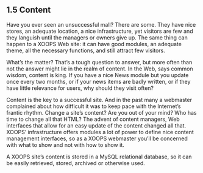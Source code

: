 ## 1.5 Content

Have you ever seen an unsuccessful mall? There are some. They have nice stores, an adequate location, a nice infrastructure, yet visitors are few and they languish until the managers or owners give up. The same thing can happen to a XOOPS Web site: it can have good modules, an adequate theme, all the necessary functions, and still attract few visitors.

What’s the matter? That’s a tough question to answer, but more often than not the answer might lie in the realm of content. In the Web, says common wisdom, content is king. If you have a nice News module but you update once every two months, or if your news items are badly written, or if they have little relevance for users, why should they visit often?

Content is the key to a successful site. And in the past many a webmaster complained about how difficult it was to keep pace with the Internet’s frantic rhythm. Change a site’s content? Are you out of your mind? Who has time to change all that HTML? The advent of content managers, Web interfaces that allow for an easy update of the content changed all that. XOOPS’ infrastructure offers modules a lot of power to define nice content management interfaces, so as a XOOPS webmaster you’ll be concerned with what to show and not with how to show it.

A XOOPS site’s content is stored in a MySQL relational database, so it can be easily retrieved, stored, archived or otherwise used.
